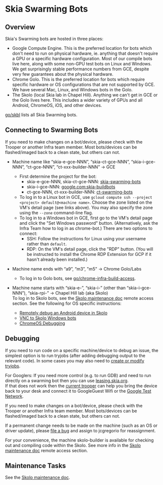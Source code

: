 Skia Swarming Bots
==================

Overview
--------

Skia's Swarming bots are hosted in three places:

* Google Compute Engine. This is the preferred location for bots which don't need to run on physical
  hardware, ie. anything that doesn't require a GPU or a specific hardware configuration. Most of
  our compile bots live here, along with some non-GPU test bots on Linux and Windows. We get
  surprisingly stable performance numbers from GCE, despite very few guarantees about the physical
  hardware.
* Chrome Golo. This is the preferred location for bots which require specific hardware or OS
  configurations that are not supported by GCE. We have several Mac, Linux, and Windows bots in the
  Golo.
* The Skolo (local Skia lab in Chapel Hill). Anything we can't get in GCE or the Golo lives
  here. This includes a wider variety of GPUs and all Android, ChromeOS, iOS, and other devices.

[go/skbl](https://goto.google.com/skbl) lists all Skia Swarming bots.


<a name="connecting-to-swarming-bots"></a>
Connecting to Swarming Bots
---------------------------

If you need to make changes on a bot/device, please check with the Trooper or another Infra team member. Most
bots/devices can be flashed/imaged back to a clean state, but others can not.

- Machine name like “skia-e-gce-NNN”, “skia-ct-gce-NNN”, “skia-i-gce-NNN”, “ct-gce-NNN”, “ct-xxx-builder-NNN” -> GCE
  * First determine the project for the bot:
     + skia-e-gce-NNN, skia-ct-gce-NNN: [skia-swarming-bots](https://console.cloud.google.com/compute/instances?project=skia-swarming-bots)
     + skia-i-gce-NNN: [google.com:skia-buildbots](https://console.cloud.google.com/compute/instances?project=google.com:skia-buildbots)
     + ct-gce-NNN, ct-xxx-builder-NNN: [ct-swarming-bots](https://console.cloud.google.com/compute/instances?project=ct-swarming-bots)
  * To log in to a Linux bot in GCE, use `gcloud compute ssh --project <project> default@<machine name>`. Choose the zone listed on the VM's detail page (see links above). You may also specify the zone using the `--zone` command-line flag.
  * To log in to a Windows bot in GCE, first go to the VM's detail page and click the "Set Windows password"
    button. (Alternatively, ask the Infra Team how to log in as chrome-bot.) There are two options to connect:
     + SSH: Follow the instructions for Linux using your username rather than `default`.
     + RDP: On the VM's detail page, click the "RDP" button. (You will be instructed to install the Chrome RDP Extension
       for GCP if it hasn't already been installed.)

- Machine name ends with “a9”, “m3”, "m5" -> Chrome Golo/Labs
  * To log in to Golo bots, see [go/chrome-infra-build-access](https://goto.google.com/chrome-infra-build-access).

- Machine name starts with “skia-e-”, “skia-i-” (other than “skia-i-gce-NNN”), “skia-rpi-” -> Chapel Hill lab (aka Skolo)<br/>
  To log in to Skolo bots, see the [Skolo maintenance doc][remote access] remote access section. See the following for OS specific instructions:<br/>
  * [Remotely debug an Android device in Skolo][remotely debug android]
  * [VNC to Skolo Windows bots][vnc to skolo windows]
  * [ChromeOS Debugging][chromeos debugging]


Debugging
---------

If you need to run code on a specific machine/device to debug an issue, the simplest option is to
run tryjobs (after adding debugging output to the relevant code). In some cases you may also need to
[create or modify tryjobs](automated_testing#adding-new-jobs).

For Googlers: If you need more control (e.g. to run GDB) and need to run directly on a swarming bot then you can use [leasing.skia.org](https://leasing.skia.org).<br/>
If that does not work then the [current trooper][current trooper] can help you bring the device back to your desk and connect
it to GoogleGuest Wifi or the [Google Test Network](http://go/gtn-criteria).

If you need to make changes on a bot/device, please check with the Trooper or another Infra team member. Most
bots/devices can be flashed/imaged back to a clean state, but others can not.

If a permanent change needs to be made on the machine (such as an OS or driver update), please [file
a bug][infra bug] and assign to jcgregorio for reassignment.

For your convenience, the machine skolo-builder is available for checking out and compiling code within the Skolo. See
more info in the [Skolo maintenance doc][remote access] remote access section.

[current trooper]: http://tree-status.skia.org/trooper
[remote access]:
    https://docs.google.com/document/d/1zTR1YtrIFBo-fRWgbUgvJNVJ-s_4_sNjTrHIoX2vulo/edit#heading=h.v77cmwbwc5la
[infra bug]: https://bugs.chromium.org/p/skia/issues/entry?template=Infrastructure+Bug
[remotely debug android]: https://docs.google.com/document/d/1nxn7TobfaLNNfhSTiwstOnjV0jCxYUI1uwW0T_V7BYg/
[vnc to skolo windows]:
    https://docs.google.com/document/d/1zTR1YtrIFBo-fRWgbUgvJNVJ-s_4_sNjTrHIoX2vulo/edit#heading=h.7cqd856ft0s
[chromeos debugging]:
    https://docs.google.com/document/d/1yJ2LLfLzV6pXKjiameid1LHEz1mj71Ob4wySIYxlBdw/edit#heading=h.9arg79l59xrf

Maintenance Tasks
-----------------

See the [Skolo maintenance doc][skolo maintenance].

[skolo maintenance]:
    https://docs.google.com/document/d/1zTR1YtrIFBo-fRWgbUgvJNVJ-s_4_sNjTrHIoX2vulo/edit

